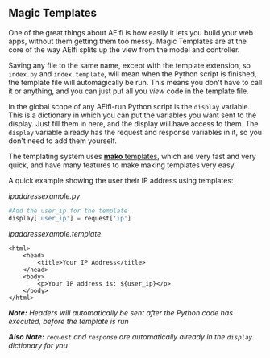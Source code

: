 ## Magic Templates

One of the great things about AElfi is how easily it lets you build your web apps, without them getting them too messy. Magic Templates are at the core of the way AElfi splits up the view from the model and controller.

Saving any file to the same name, except with the template extension, so `index.py` and `index.template`, will mean when the Python script is finished, the template file will automagically be run. This means you don't have to call it or anything, and you can just put all you *view* code in the template file.

In the global scope of any AElfi-run Python script is the `display` variable. This is a dictionary in which you can put the variables you want sent to the display. Just fill them in here, and the display will have access to them.
The `display` variable already has the request and response variables in it, so you don't need to add them yourself.

The templating system uses [**mako** templates](http://www.makotemplates.org/), which are very fast and very quick, and have many features to make making templates very easy.

A quick example showing the user their IP address using templates:

*ipaddressexample.py*
```python
#Add the user_ip for the template
display['user_ip'] = request['ip']
```
*ipaddressexample.template*
```mako
<html>
	<head>
		<title>Your IP Address</title>
	</head>
	<body>
		<p>Your IP address is: ${user_ip}</p>
	</body>
</html>
```

***Note:*** *Headers will automatically be sent after the Python code has executed, before the template is run*

***Also Note:*** *`request` and `response` are automatically already in the `display` dictionary for you*
